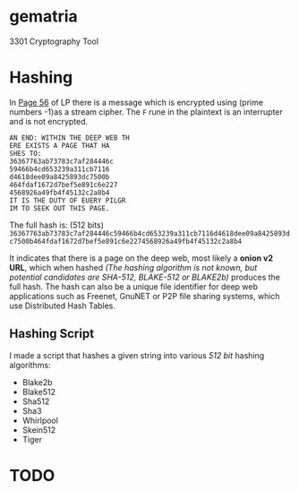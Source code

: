 # gematria
3301 Cryptography Tool

# Hashing
In [Page 56](https://static.wikia.nocookie.net/uncovering-cicada/images/2/2f/56.jpg/revision/latest/scale-to-width-down/1000?cb=20150109104852) of LP there is a message which is encrypted using (prime numbers -1)as a stream cipher. The `F` rune in the plaintext is an interrupter and is not encrypted.
```
AN END: WITHIN THE DEEP WEB TH
ERE EXISTS A PAGE THAT HA
SHES TO:
36367763ab73783c7af284446c
59466b4cd653239a311cb7116
d4618dee09a8425893dc7500b
464fdaf1672d7bef5e891c6e227
4568926a49fb4f45132c2a8b4
IT IS THE DUTY OF EUERY PILGR
IM TO SEEK OUT THIS PAGE.
```
The full hash is: (512 bits)
```36367763ab73783c7af284446c59466b4cd653239a311cb7116d4618dee09a8425893dc7500b464fdaf1672d7bef5e891c6e2274568926a49fb4f45132c2a8b4```

It indicates that there is a page on the deep web, most likely a **onion v2 URL**, which when hashed *(The hashing algorithm is not known, but potential candidates are SHA-512, BLAKE-512 or BLAKE2b)* produces the full hash.
The hash can also be a unique file identifier for deep web applications such as Freenet, GnuNET or P2P file sharing systems, which use Distributed Hash Tables.

## Hashing Script
I made a script that hashes a given string into various *512 bit* hashing algorithms:
- Blake2b
- Blake512
- Sha512
- Sha3
- Whirlpool
- Skein512
- Tiger

# TODO
